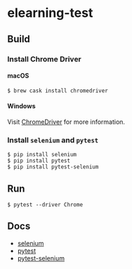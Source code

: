# elearning-test

## Build

### Install Chrome Driver

#### macOS

```shell
$ brew cask install chromedriver
```

#### Windows

Visit [ChromeDriver](https://sites.google.com/a/chromium.org/chromedriver/) for more information.

### Install `selenium` and `pytest`

```shell
$ pip install selenium
$ pip install pytest
$ pip install pytest-selenium
```

## Run

```shell
$ pytest --driver Chrome
```

## Docs

- [selenium](https://seleniumhq.github.io/selenium/docs/api/py/index.html)
- [pytest](https://docs.pytest.org/en/latest/contents.html)
- [pytest-selenium](http://pytest-selenium.readthedocs.io/en/latest/index.html)
